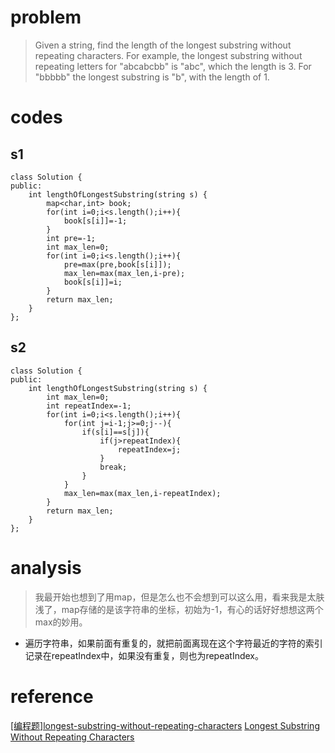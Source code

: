 # problem
>Given a string, find the length of the longest substring without repeating characters. For example, the longest substring without repeating letters for "abcabcbb" is "abc", which the length is 3. For "bbbbb" the longest substring is "b", with the length of 1.

# codes
## s1
```
class Solution {
public:
    int lengthOfLongestSubstring(string s) {
        map<char,int> book;
        for(int i=0;i<s.length();i++){
            book[s[i]]=-1;
        }
        int pre=-1;
        int max_len=0;
        for(int i=0;i<s.length();i++){
            pre=max(pre,book[s[i]]);
            max_len=max(max_len,i-pre);
            book[s[i]]=i;
        }
        return max_len;
    }
};
```
## s2
```
class Solution {
public:
    int lengthOfLongestSubstring(string s) {
        int max_len=0;
        int repeatIndex=-1;
        for(int i=0;i<s.length();i++){
            for(int j=i-1;j>=0;j--){
                if(s[i]==s[j]){
                    if(j>repeatIndex){
                        repeatIndex=j;
                    }
                    break;
                }
            }
            max_len=max(max_len,i-repeatIndex);
        }
        return max_len;
    }
};
```

# analysis
>我最开始也想到了用map，但是怎么也不会想到可以这么用，看来我是太肤浅了，map存储的是该字符串的坐标，初始为-1，有心的话好好想想这两个max的妙用。

- 遍历字符串，如果前面有重复的，就把前面离现在这个字符最近的字符的索引记录在repeatIndex中，如果没有重复，则也为repeatIndex。

# reference
[[编程题]longest-substring-without-repeating-characters][1]
[Longest Substring Without Repeating Characters][2]

[1]: https://www.nowcoder.com/questionTerminal/5947ddcc17cb4f09909efa7342780048
[2]: https://segmentfault.com/a/1190000004141853
